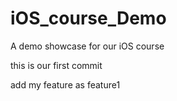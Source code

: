 # iOS_course_Demo
A demo showcase for our iOS course

this is our first commit

add my feature as feature1